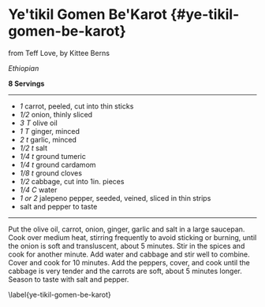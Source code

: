 # Ye'tikil Gomen Be'Karot {#ye-tikil-gomen-be-karot}

from Teff Love, by Kittee Berns

*Ethiopian*

**8 Servings**

---

- *1* carrot, peeled, cut into thin sticks
- *1/2* onion, thinly sliced
- *3 T* olive oil
- *1 T* ginger, minced
- *2 t* garlic, minced
- *1/2 t* salt
- *1/4 t* ground tumeric
- *1/4 t* ground cardamom
- *1/8 t* ground cloves
- *1/2* cabbage, cut into 1in. pieces
- *1/4 C* water
- *1 or 2* jalepeno pepper, seeded, veined, sliced in thin strips
- salt and pepper to taste

---

Put the olive oil, carrot, onion, ginger, garlic and salt in a large saucepan.
Cook over medium heat, stirring frequently to avoid sticking or burning, until
the onion is soft and transluscent, about 5 minutes. Stir in the spices and
cook for another minute. Add water and cabbage and stir well to combine. Cover
and cook for 10 minutes. Add the peppers, cover, and cook until the cabbage is
very tender and the carrots are soft, about 5 minutes longer. Season to taste
with salt and pepper.

\label{ye-tikil-gomen-be-karot}
